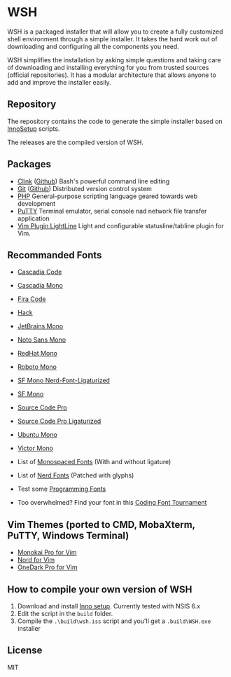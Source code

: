 # WSH

WSH is a packaged installer that will allow you to create a fully customized shell environment through a simple installer.
It takes the hard work out of downloading and configuring all the components you need.

WSH simplifies the installation by asking simple questions and taking care of downloading and installing everything for you from trusted sources (official repositories).
It has a modular architecture that allows anyone to add and improve the installer easily.

## Repository

The repository contains the code to generate the simple installer based on [InnoSetup](https://jrsoftware.org/isinfo.php) scripts.

The releases are the compiled version of WSH.

## Packages

- [Clink](https://chrisant996.github.io/clink) ([Github](https://github.com/chrisant996/clink)) Bash's powerful command line editing
- [Git](https://git-scm.com) ([Github](https://github.com/git-for-windows/git)) Distributed version control system
- [PHP](http://php.net) General-purpose scripting language geared towards web development
- [PuTTY](http://www.putty.org) Terminal emulator, serial console nad network file transfer application
- [Vim Plugin LightLine](https://github.com/itchyny/lightline.vim) Light and configurable statusline/tabline plugin for Vim.

## Recommanded Fonts

- [Cascadia Code](https://github.com/microsoft/cascadia-code)
- [Cascadia Mono](https://github.com/microsoft/cascadia-code)
- [Fira Code](https://github.com/tonsky/FiraCode)
- [Hack](https://github.com/source-foundry/Hack)
- [JetBrains Mono](https://www.jetbrains.com/lp/mono)
- [Noto Sans Mono](https://notofonts.github.io/)
- [RedHat Mono](https://github.com/RedHatOfficial/RedHatFont)
- [Roboto Mono](https://fonts.google.com/specimen/Roboto+Mono)
- [SF Mono Nerd-Font-Ligaturized](https://github.com/shaunsingh/SFMono-Nerd-Font-Ligaturized)
- [SF Mono](https://github.com/blaisck/sfwin)
- [Source Code Pro](https://github.com/adobe-fonts/source-code-pro)
- [Source Code Pro Ligaturized](https://github.com/kenijo/Ligaturizer)
- [Ubuntu Mono](https://design.ubuntu.com/font)
- [Victor Mono](https://rubjo.github.io/victor-mono)

- List of [Monospaced Fonts](https://en.m.wikipedia.org/wiki/List_of_monospaced_typefaces) (With and without ligature)
- List of [Nerd Fonts](https://www.nerdfonts.com) (Patched with glyphs)
- Test some [Programming Fonts](https://www.programmingfonts.org)
- Too overwhelmed? Find your font in this [Coding Font Tournament](https://www.codingfont.com)

## Vim Themes (ported to CMD, MobaXterm, PuTTY, Windows Terminal)

- [Monokai Pro for Vim](https://github.com/phanviet/vim-monokai-pro)
- [Nord for Vim](https://github.com/nordtheme/vim)
- [OneDark Pro for Vim](https://github.com/joshdick/onedark.vim)

## How to compile your own version of WSH

  1. Download and install [Inno setup](https://jrsoftware.org/isdl.php). Currently tested with NSIS 6.x
  2. Edit the script in the `build` folder.
  3. Compile the `.\build\wsh.iss` script and you'll get a `.build\WSH.exe` installer

## License

MIT

[//]: < @link        http://kenijo.github.io/WSH/ >
[//]: < @license     MIT License >
